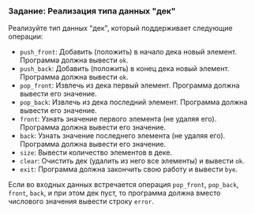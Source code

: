 ### Задание: Реализация типа данных "дек"

Реализуйте тип данных "дек", который поддерживает следующие операции:

- `push_front`: Добавить (положить) в начало дека новый элемент. Программа должна вывести `ok`.
- `push_back`: Добавить (положить) в конец дека новый элемент. Программа должна вывести `ok`.
- `pop_front`: Извлечь из дека первый элемент. Программа должна вывести его значение.
- `pop_back`: Извлечь из дека последний элемент. Программа должна вывести его значение.
- `front`: Узнать значение первого элемента (не удаляя его). Программа должна вывести его значение.
- `back`: Узнать значение последнего элемента (не удаляя его). Программа должна вывести его значение.
- `size`: Вывести количество элементов в деке.
- `clear`: Очистить дек (удалить из него все элементы) и вывести `ok`.
- `exit`: Программа должна закончить свою работу и вывести `bye`.

Если во входных данных встречается операция `pop_front`, `pop_back`, `front`, `back`, и при этом дек пуст, то программа должна вместо числового значения вывести строку `error`.
